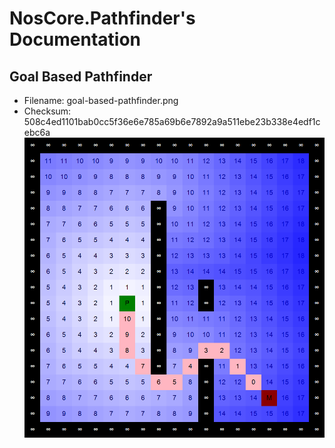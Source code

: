 # NosCore.Pathfinder's Documentation
## Goal Based Pathfinder
- Filename: goal-based-pathfinder.png
- Checksum: 508c4ed1101bab0cc5f36e6e785a69b6e7892a9a511ebe23b338e4edf1cebc6a
![brushfire](./goal-based-pathfinder.png)
